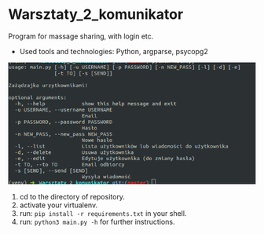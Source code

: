 # Warsztaty_2_komunikator

Program for massage sharing, with login etc.
- Used tools and technologies: Python, argparse, psycopg2

![](readme_img/preview.png)

1. cd to the directory of repository.
2. activate your virtualenv.
3. run: `pip install -r requirements.txt` in your shell.
4. run: `python3 main.py -h` for further instructions.
